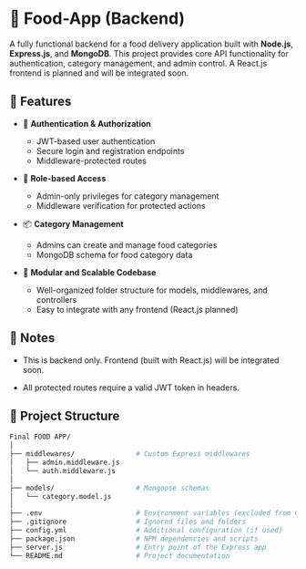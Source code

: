 ﻿# 🍔 Food-App (Backend)
 
A fully functional backend for a food delivery application built with **Node.js**, **Express.js**, and **MongoDB**. This project provides core API functionality for authentication, category management, and admin control. A React.js frontend is planned and will be integrated soon.

## 🚀 Features

- 🔐 **Authentication & Authorization**
  - JWT-based user authentication
  - Secure login and registration endpoints
  - Middleware-protected routes

- 👤 **Role-based Access**
  - Admin-only privileges for category management
  - Middleware verification for protected actions

- 📦 **Category Management**
  - Admins can create and manage food categories
  - MongoDB schema for food category data

- 🧩 **Modular and Scalable Codebase**
  - Well-organized folder structure for models, middlewares, and controllers
  - Easy to integrate with any frontend (React.js planned)

## 📌 Notes
- This is backend only. Frontend (built with React.js) will be integrated soon.

- All protected routes require a valid JWT token in headers.

## 📂 Project Structure

```bash
Final FOOD APP/
│
├── middlewares/               # Custom Express middlewares
│   ├── admin.middleware.js
│   └── auth.middleware.js
│
├── models/                    # Mongoose schemas
│   └── category.model.js
│
├── .env                       # Environment variables (excluded from Git)
├── .gitignore                 # Ignored files and folders
├── config.yml                 # Additional configuration (if used)
├── package.json               # NPM dependencies and scripts
├── server.js                  # Entry point of the Express app
└── README.md                  # Project documentation
